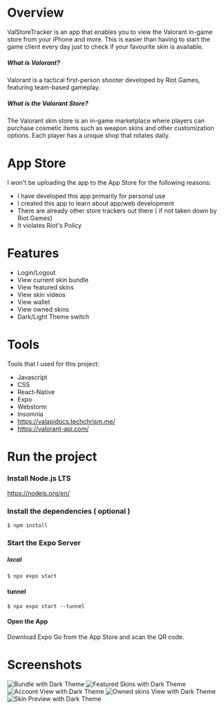# Overview

ValStoreTracker is an app that enables you to view the Valorant in-game store from your iPhone and more. This is easier than having to start the game client every day just to check if your favourite skin is available.

##### What is Valorant?
Valorant is a tactical first-person shooter developed by Riot Games, featuring team-based gameplay.

##### What is the Valorant Store?
The Valorant skin store is an in-game marketplace where players can purchase cosmetic items such as weapon skins and other customization options. Each player has a unique shop that rotates daily.

# App Store

I won't be uploading the app to the App Store for the following reasons:
- I have developed this app primarily for personal use
- I created this app to learn about app/web development
- There are already other store trackers out there ( if not taken down by Riot Games)
- It violates Riot's Policy

# Features
- Login/Logout
- View current skin bundle
- View featured skins
- View skin videos
- View wallet
- View owned skins
- Dark/Light Theme switch

# Tools

Tools that I used for this project:

- Javascript
- CSS
- React-Native
- Expo
- Webstorm
- Insomnia
- https://valapidocs.techchrism.me/
- https://valorant-api.com/

# Run the project
### Install Node.js LTS

https://nodejs.org/en/

### Install the dependencies ( optional )

```
$ npm install
```

### Start the Expo Server
##### local
```
$ npx expo start
```
#### tunnel
```
$ npx expo start --tunnel
```

#### Open the App

Download Expo Go from the App Store and
scan the QR code.

# Screenshots
![Bundle with Dark Theme](assets/screenshots/bundleDark.jpeg)
![Featured Skins with Dark Theme](assets/screenshots/featuredDark.jpeg)
![Account View with Dark Theme](assets/screenshots/accountDark.jpeg)
![Owned skins View with Dark Theme](assets/screenshots/loadoutDark.jpeg)
![Skin Preview with Dark Theme](assets/screenshots/previewDark.jpeg)


